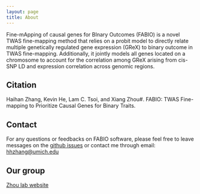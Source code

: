 ```yaml
---
layout: page
title: About
---
```


Fine-mApping of causal genes for BInary Outcomes (FABIO) is a novel TWAS fine-mapping method that relies on a probit model to directly relate multiple genetically regulated gene expression (GReX) to binary outcome in TWAS fine-mapping. Additionally, it jointly models all genes located on a chromosome to account for the correlation among GReX arising from cis-SNP LD and expression correlation across genomic regions.

Citation
-------------------
Haihan Zhang, Kevin He, Lam C. Tsoi, and Xiang Zhou#. FABIO: TWAS Fine-mapping to Prioritize Causal Genes for Binary Traits.

Contact
-------------------
For any questions or feedbacks on FABIO software, please feel free to leave messages on the [github issues](https://github.com/superggbond/FABIO/issues) or contact me through email: hhzhang@umich.edu

Our group
-------------------
[Zhou lab website](https://www.xzlab.org/)

